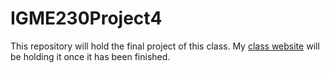 # IGME230Project4
This repository will hold the final project of this class. My [class website](https://people.rit.edu/yik4306/igme230/) will be holding it once it has been finished.
